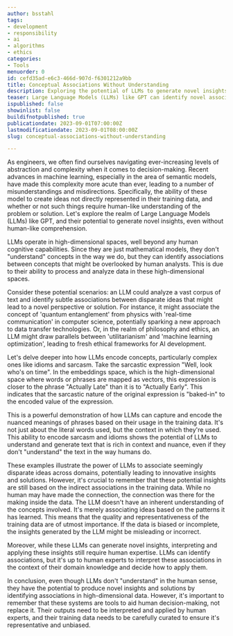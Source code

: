 ```yaml
---
author: bsstahl
tags:
- development
- responsibility
- ai
- algorithms
- ethics
categories:
- Tools
menuorder: 0
id: cefd35ad-e6c3-466d-907d-f6301212a9bb
title: Conceptual Associations Without Understanding
description: Exploring the potential of LLMs to generate novel insights by identifying associations in high-dimensional data
teaser: Large Language Models (LLMs) like GPT can identify novel associations in high-dimensional data, even without human-like understanding. They can link disparate ideas across domains, potentially leading to innovative insights.
ispublished: false
showinlist: false
buildifnotpublished: true
publicationdate: 2023-09-01T07:00:00Z
lastmodificationdate: 2023-09-01T08:00:00Z
slug: conceptual-associations-without-understanding

---
```

As engineers, we often find ourselves navigating ever-increasing levels of abstraction and complexity when it comes to decision-making. Recent advances in machine learning, especially in the area of semantic models, have made this complexity more acute than ever, leading to a number of misunderstandings and misdirections. Specifically, the ability of these model to create ideas not directly represented in their training data, and whether or not such things require human-like understanding of the problem or solution. Let's explore the realm of Large Language Models (LLMs) like GPT, and their potential to generate novel insights, even without human-like comprehension.

LLMs operate in high-dimensional spaces, well beyond any human cognitive capabilities. Since they are just mathematical models, they don't "understand" concepts in the way we do, but they can identify associations between concepts that might be overlooked by human analysts. This is due to their ability to process and analyze data in these high-dimensional spaces.

Consider these potential scenarios: an LLM could analyze a vast corpus of text and identify subtle associations between disparate ideas that might lead to a novel perspective or solution. For instance, it might associate the concept of 'quantum entanglement' from physics with 'real-time communication' in computer science, potentially sparking a new approach to data transfer technologies. Or, in the realm of philosophy and ethics, an LLM might draw parallels between 'utilitarianism' and 'machine learning optimization', leading to fresh ethical frameworks for AI development.

Let's delve deeper into how LLMs encode concepts, particularly complex ones like idioms and sarcasm. Take the sarcastic expression "Well, look who's on time". In the embeddings space, which is the high-dimensional space where words or phrases are mapped as vectors, this expression is closer to the phrase "Actually Late" than it is to "Actually Early". This indicates that the sarcastic nature of the original expression is "baked-in" to the encoded value of the expression.

This is a powerful demonstration of how LLMs can capture and encode the nuanced meanings of phrases based on their usage in the training data. It's not just about the literal words used, but the context in which they're used. This ability to encode sarcasm and idioms shows the potential of LLMs to understand and generate text that is rich in context and nuance, even if they don't "understand" the text in the way humans do.

These examples illustrate the power of LLMs to associate seemingly disparate ideas across domains, potentially leading to innovative insights and solutions. However, it's crucial to remember that these potential insights are still based on the indirect associations in the training data. While no human may have made the connection, the connection was there for the making inside the data. The LLM doesn't have an inherent understanding of the concepts involved. It's merely associating ideas based on the patterns it has learned. This means that the quality and representativeness of the training data are of utmost importance. If the data is biased or incomplete, the insights generated by the LLM might be misleading or incorrect.

Moreover, while these LLMs can generate novel insights, interpreting and applying these insights still require human expertise. LLMs can identify associations, but it's up to human experts to interpret these associations in the context of their domain knowledge and decide how to apply them.

In conclusion, even though LLMs don't "understand" in the human sense, they have the potential to produce novel insights and solutions by identifying associations in high-dimensional data. However, it's important to remember that these systems are tools to aid human decision-making, not replace it. Their outputs need to be interpreted and applied by human experts, and their training data needs to be carefully curated to ensure it's representative and unbiased.
